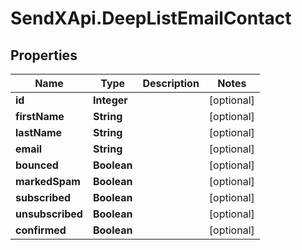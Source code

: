 # SendXApi.DeepListEmailContact

## Properties
Name | Type | Description | Notes
------------ | ------------- | ------------- | -------------
**id** | **Integer** |  | [optional] 
**firstName** | **String** |  | [optional] 
**lastName** | **String** |  | [optional] 
**email** | **String** |  | [optional] 
**bounced** | **Boolean** |  | [optional] 
**markedSpam** | **Boolean** |  | [optional] 
**subscribed** | **Boolean** |  | [optional] 
**unsubscribed** | **Boolean** |  | [optional] 
**confirmed** | **Boolean** |  | [optional] 


